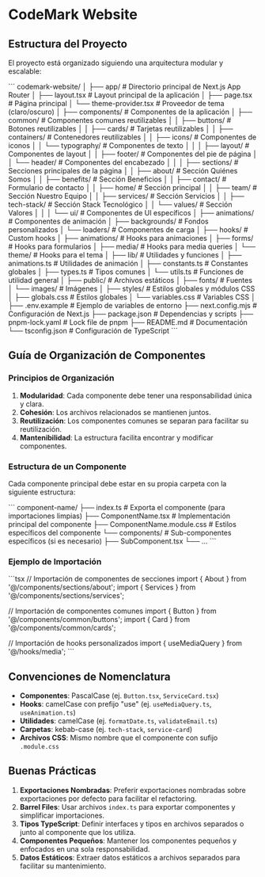 # CodeMark Website

## Estructura del Proyecto

El proyecto está organizado siguiendo una arquitectura modular y escalable:

\`\`\`
codemark-website/
│
├── app/                      # Directorio principal de Next.js App Router
│   ├── layout.tsx            # Layout principal de la aplicación
│   ├── page.tsx              # Página principal
│   └── theme-provider.tsx    # Proveedor de tema (claro/oscuro)
│
├── components/               # Componentes de la aplicación
│   ├── common/               # Componentes comunes reutilizables
│   │   ├── buttons/          # Botones reutilizables
│   │   ├── cards/            # Tarjetas reutilizables
│   │   ├── containers/       # Contenedores reutilizables
│   │   ├── icons/            # Componentes de iconos
│   │   └── typography/       # Componentes de texto
│   │
│   ├── layout/               # Componentes de layout
│   │   ├── footer/           # Componentes del pie de página
│   │   └── header/           # Componentes del encabezado
│   │
│   ├── sections/             # Secciones principales de la página
│   │   ├── about/            # Sección Quiénes Somos
│   │   ├── benefits/         # Sección Beneficios
│   │   ├── contact/          # Formulario de contacto
│   │   ├── home/             # Sección principal
│   │   ├── team/             # Sección Nuestro Equipo
│   │   ├── services/         # Sección Servicios
│   │   ├── tech-stack/       # Sección Stack Tecnológico
│   │   └── values/           # Sección Valores
│   │
│   └── ui/                   # Componentes de UI específicos
│       ├── animations/       # Componentes de animación
│       ├── backgrounds/      # Fondos personalizados
│       └── loaders/          # Componentes de carga
│
├── hooks/                    # Custom hooks
│   ├── animations/           # Hooks para animaciones
│   ├── forms/                # Hooks para formularios
│   ├── media/                # Hooks para media queries
│   └── theme/                # Hooks para el tema
│
├── lib/                      # Utilidades y funciones
│   ├── animations.ts         # Utilidades de animación
│   ├── constants.ts          # Constantes globales
│   ├── types.ts              # Tipos comunes
│   └── utils.ts              # Funciones de utilidad general
│
├── public/                   # Archivos estáticos
│   ├── fonts/                # Fuentes
│   └── images/               # Imágenes
│
├── styles/                   # Estilos globales y módulos CSS
│   ├── globals.css           # Estilos globales
│   └── variables.css         # Variables CSS
│
├── .env.example              # Ejemplo de variables de entorno
├── next.config.mjs           # Configuración de Next.js
├── package.json              # Dependencias y scripts
├── pnpm-lock.yaml            # Lock file de pnpm
├── README.md                 # Documentación
└── tsconfig.json             # Configuración de TypeScript
\`\`\`

## Guía de Organización de Componentes

### Principios de Organización

1. **Modularidad**: Cada componente debe tener una responsabilidad única y clara.
2. **Cohesión**: Los archivos relacionados se mantienen juntos.
3. **Reutilización**: Los componentes comunes se separan para facilitar su reutilización.
4. **Mantenibilidad**: La estructura facilita encontrar y modificar componentes.

### Estructura de un Componente

Cada componente principal debe estar en su propia carpeta con la siguiente estructura:

\`\`\`
component-name/
├── index.ts           # Exporta el componente (para importaciones limpias)
├── ComponentName.tsx  # Implementación principal del componente
├── ComponentName.module.css  # Estilos específicos del componente
└── components/        # Sub-componentes específicos (si es necesario)
    ├── SubComponent.tsx
    └── ...
\`\`\`

### Ejemplo de Importación

\`\`\`tsx
// Importación de componentes de secciones
import { About } from '@/components/sections/about';
import { Services } from '@/components/sections/services';

// Importación de componentes comunes
import { Button } from '@/components/common/buttons';
import { Card } from '@/components/common/cards';

// Importación de hooks personalizados
import { useMediaQuery } from '@/hooks/media';
\`\`\`

## Convenciones de Nomenclatura

- **Componentes**: PascalCase (ej. `Button.tsx`, `ServiceCard.tsx`)
- **Hooks**: camelCase con prefijo "use" (ej. `useMediaQuery.ts`, `useAnimation.ts`)
- **Utilidades**: camelCase (ej. `formatDate.ts`, `validateEmail.ts`)
- **Carpetas**: kebab-case (ej. `tech-stack`, `service-card`)
- **Archivos CSS**: Mismo nombre que el componente con sufijo `.module.css`

## Buenas Prácticas

1. **Exportaciones Nombradas**: Preferir exportaciones nombradas sobre exportaciones por defecto para facilitar el refactoring.
2. **Barrel Files**: Usar archivos `index.ts` para exportar componentes y simplificar importaciones.
3. **Tipos TypeScript**: Definir interfaces y tipos en archivos separados o junto al componente que los utiliza.
4. **Componentes Pequeños**: Mantener los componentes pequeños y enfocados en una sola responsabilidad.
5. **Datos Estáticos**: Extraer datos estáticos a archivos separados para facilitar su mantenimiento.
